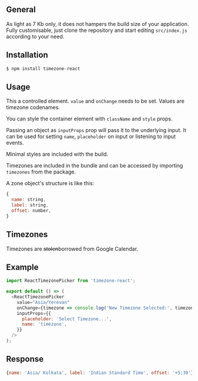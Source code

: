 ## General
As light as 7 Kb only, it does not hampers the build size of your application. Fully customisable, just clone the repository and start editing `src/index.js` according to your need.

## Installation

```bash
$ npm install timezone-react
```

## Usage

This a controlled element. `value` and `onChange` needs to be set. Values are timezone codenames.

You can style the container element with `className` and `style` props.

Passing an object as `inputProps` prop will pass it to the underlying input. It can be used for setting `name`, `placeholder` on input or listening to input events.

Minimal styles are included with the build.

Timezones are included in the bundle and can be accessed by importing `timezones` from the package.

A zone object's structure is like this:

```javascript
{
  name: string,
  label: string,
  offset: number,
}
```

## Timezones

Timezones are ~~stolen~~borrowed from Google Calendar.

## Example

```javascript
import ReactTimezonePicker from 'timezone-react';

export default () => (
  <ReactTimezonePicker
    value="Asia/Yerevan"
    onChange={timezone => console.log('New Timezone Selected:', timezone)}
    inputProps={{
      placeholder: 'Select Timezone...',
      name: 'timezone',
    }}
  />
);
```

## Response
```javascript
{name: 'Asia/ Kolkata', label: 'Indian Standard Time', offset: '+5:30'}
```

